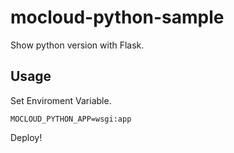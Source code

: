 # mocloud-python-sample

Show python version with Flask.

## Usage

Set Enviroment Variable.

`MOCLOUD_PYTHON_APP=wsgi:app`

Deploy!
